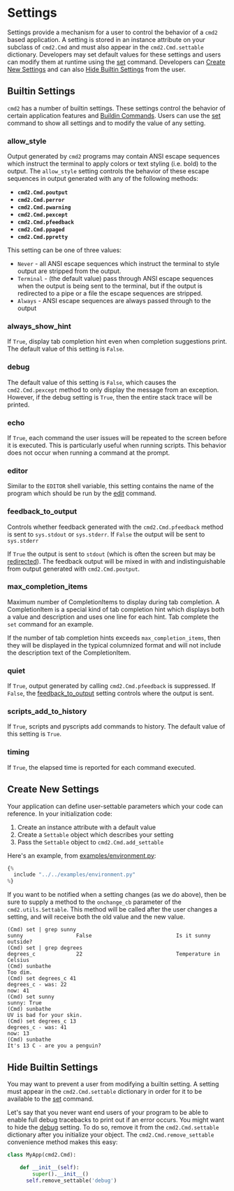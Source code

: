 # Settings

Settings provide a mechanism for a user to control the behavior of a `cmd2` based application. A
setting is stored in an instance attribute on your subclass of `cmd2.Cmd` and must also appear in
the `cmd2.Cmd.settable` dictionary. Developers may set default values for these settings and users
can modify them at runtime using the [set](./builtin_commands.md#set) command. Developers can
[Create New Settings](#create-new-settings) and can also
[Hide Builtin Settings](#hide-builtin-settings) from the user.

## Builtin Settings

`cmd2` has a number of builtin settings. These settings control the behavior of certain application
features and [Buildin Commands](./builtin_commands.md). Users can use the
[set](./builtin_commands.md#set) command to show all settings and to modify the value of any
setting.

### allow_style

Output generated by `cmd2` programs may contain ANSI escape sequences which instruct the terminal to
apply colors or text styling (i.e. bold) to the output. The `allow_style` setting controls the
behavior of these escape sequences in output generated with any of the following methods:

- **`cmd2.Cmd.poutput`**
- **`cmd2.Cmd.perror`**
- **`cmd2.Cmd.pwarning`**
- **`cmd2.Cmd.pexcept`**
- **`cmd2.Cmd.pfeedback`**
- **`cmd2.Cmd.ppaged`**
- **`cmd2.Cmd.ppretty`**

This setting can be one of three values:

- `Never` - all ANSI escape sequences which instruct the terminal to style output are stripped from
  the output.
- `Terminal` - (the default value) pass through ANSI escape sequences when the output is being sent
  to the terminal, but if the output is redirected to a pipe or a file the escape sequences are
  stripped.
- `Always` - ANSI escape sequences are always passed through to the output

### always_show_hint

If `True`, display tab completion hint even when completion suggestions print. The default value of
this setting is `False`.

### debug

The default value of this setting is `False`, which causes the `cmd2.Cmd.pexcept` method to only
display the message from an exception. However, if the debug setting is `True`, then the entire
stack trace will be printed.

### echo

If `True`, each command the user issues will be repeated to the screen before it is executed. This
is particularly useful when running scripts. This behavior does not occur when running a command at
the prompt.

### editor

Similar to the `EDITOR` shell variable, this setting contains the name of the program which should
be run by the [edit](./builtin_commands.md#edit) command.

### feedback_to_output

Controls whether feedback generated with the `cmd2.Cmd.pfeedback` method is sent to `sys.stdout` or
`sys.stderr`. If `False` the output will be sent to `sys.stderr`

If `True` the output is sent to `stdout` (which is often the screen but may be
[redirected](./redirection.md#output-redirection-and-pipes)). The feedback output will be mixed in
with and indistinguishable from output generated with `cmd2.Cmd.poutput`.

### max_completion_items

Maximum number of CompletionItems to display during tab completion. A CompletionItem is a special
kind of tab completion hint which displays both a value and description and uses one line for each
hint. Tab complete the `set` command for an example.

If the number of tab completion hints exceeds `max_completion_items`, then they will be displayed in
the typical columnized format and will not include the description text of the CompletionItem.

### quiet

If `True`, output generated by calling `cmd2.Cmd.pfeedback` is suppressed. If `False`, the
[feedback_to_output](#feedback_to_output) setting controls where the output is sent.

### scripts_add_to_history

If `True`, scripts and pyscripts add commands to history. The default value of this setting is
`True`.

### timing

If `True`, the elapsed time is reported for each command executed.

## Create New Settings

Your application can define user-settable parameters which your code can reference. In your
initialization code:

1.  Create an instance attribute with a default value
1.  Create a `Settable` object which describes your setting
1.  Pass the `Settable` object to `cmd2.Cmd.add_settable`

Here's an example, from
[examples/environment.py](https://github.com/python-cmd2/cmd2/blob/main/examples/environment.py):

```py
{%
  include "../../examples/environment.py"
%}
```

If you want to be notified when a setting changes (as we do above), then be sure to supply a method
to the `onchange_cb` parameter of the `cmd2.utils.Settable`. This method will be called after the
user changes a setting, and will receive both the old value and the new value.

```text
(Cmd) set | grep sunny
sunny                 False                           Is it sunny outside?
(Cmd) set | grep degrees
degrees_c             22                              Temperature in Celsius
(Cmd) sunbathe
Too dim.
(Cmd) set degrees_c 41
degrees_c - was: 22
now: 41
(Cmd) set sunny
sunny: True
(Cmd) sunbathe
UV is bad for your skin.
(Cmd) set degrees_c 13
degrees_c - was: 41
now: 13
(Cmd) sunbathe
It's 13 C - are you a penguin?
```

## Hide Builtin Settings

You may want to prevent a user from modifying a builtin setting. A setting must appear in the
`cmd2.Cmd.settable` dictionary in order for it to be available to the
[set](./builtin_commands.md#set) command.

Let's say that you never want end users of your program to be able to enable full debug tracebacks
to print out if an error occurs. You might want to hide the [debug](#debug) setting. To do so,
remove it from the `cmd2.Cmd.settable` dictionary after you initialize your object. The
`cmd2.Cmd.remove_settable` convenience method makes this easy:

```py
class MyApp(cmd2.Cmd):

    def __init__(self):
        super().__init__()
      self.remove_settable('debug')
```
